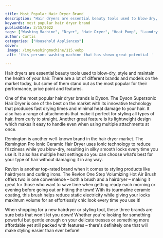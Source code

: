 ```yaml
---

title: Most Popular Hair Dryer Brand
description: "Hair dryers are essential beauty tools used to blow-dry, style and maintain the health of your hair. There are a lot of different ...you wont regret reading on"
keywords: most popular hair dryer brand
publishDate: 3/15/2022
tags: ["Washing Machine", "Dryer", "Hair Dryer", "Heat Pump", "Laundry Appliances", "Appliance Brand", "Appliance Guide"]
author: Curtis
categories: ["Household Appliances"]
cover: 
 image: /img/washingmachine/115.webp
 alt: 'this persons washing machine that has shown great potential '

---
```


Hair dryers are essential beauty tools used to blow-dry, style and maintain the health of your hair. There are a lot of different brands and models on the market today, but some of them stand out as the most popular for their performance, price point and features. 

One of the most popular hair dryer brands is Dyson. The Dyson Supersonic Hair Dryer is one of the best on the market with its innovative technology that produces fast drying times and minimal heat damage to your hair. It also has a range of attachments that make it perfect for styling all types of hair, from curly to straight. Another great feature is its lightweight design which makes it easy to handle even when using multiple attachments at once. 

Remington is another well-known brand in the hair dryer market. The Remington Pro Ionic Ceramic Hair Dryer uses ionic technology to reduce frizziness while you blow-dry, resulting in silky smooth locks every time you use it. It also has multiple heat settings so you can choose what’s best for your type of hair without damaging it in any way. 

Revlon is another top-rated brand when it comes to styling products like hairdryers and curling irons. The Revlon One Step Volumizing Hot Air Brush offers two in one convenience – both a brush and a hairdryer – making it great for those who want to save time when getting ready each morning or evening before going out or hitting the town! With its tourmaline ceramic coating, this brush helps reduce static electricity while giving your locks maximum volume for an effortlessly chic look every time you use it! 

When shopping for a new hairdryer or styling tool, these three brands are sure bets that won't let you down! Whether you're looking for something powerful but gentle enough on your delicate tresses or something more affordable yet still packed with features – there's definitely one that will make styling easier than ever before!
